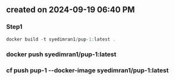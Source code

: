 ## created on 2024-09-19 06:40 PM

### Step1

```js
docker build -t syedimran1/pup-1:latest .
```

### docker push syedimran1/pup-1:latest

### cf push pup-1 --docker-image syedimran1/pup-1:latest
